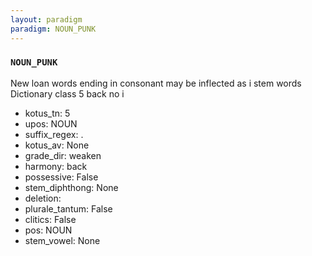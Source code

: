```yaml
---
layout: paradigm
paradigm: NOUN_PUNK
---
```

### ` NOUN_PUNK `

New loan words ending in consonant may be inflected as i stem words Dictionary class 5 back no i
* kotus_tn: 5
* upos: NOUN
* suffix_regex: .
* kotus_av: None
* grade_dir: weaken
* harmony: back
* possessive: False
* stem_diphthong: None
* deletion: 
* plurale_tantum: False
* clitics: False
* pos: NOUN
* stem_vowel: None
